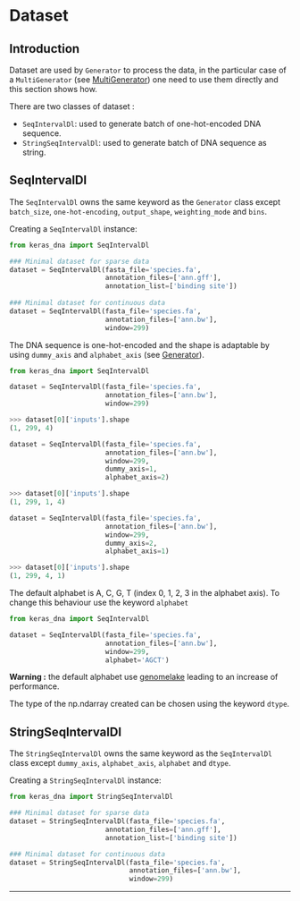 # Dataset

## Introduction

Dataset are used by `Generator` to process the data, in the particular case of a `MultiGenerator` (see [MultiGenerator](multigenerator.md)) one need to use them directly and this section shows how.

There are two classes of dataset : 

- `SeqIntervalDl`: used to generate batch of one-hot-encoded DNA sequence.
- `StringSeqIntervalDl`: used to generate batch of DNA sequence as string.

## SeqIntervalDl

The `SeqIntervalDl` owns the same keyword as the `Generator` class except `batch_size`, `one-hot-encoding`, `output_shape`, `weighting_mode` and `bins`.


Creating a `SeqIntervalDl` instance:
```python
from keras_dna import SeqIntervalDl

### Minimal dataset for sparse data
dataset = SeqIntervalDl(fasta_file='species.fa',
                        annotation_files=['ann.gff'],
                        annotation_list=['binding site'])
                        
### Minimal dataset for continuous data
dataset = SeqIntervalDl(fasta_file='species.fa',
                        annotation_files=['ann.bw'],
                        window=299)
```

The DNA sequence is one-hot-encoded and the shape is adaptable by using `dummy_axis` and `alphabet_axis` (see [Generator](generators.md)).

```python
from keras_dna import SeqIntervalDl

dataset = SeqIntervalDl(fasta_file='species.fa',
                        annotation_files=['ann.bw'],
                        window=299)

>>> dataset[0]['inputs'].shape
(1, 299, 4)

dataset = SeqIntervalDl(fasta_file='species.fa',
                        annotation_files=['ann.bw'],
                        window=299,
                        dummy_axis=1,
                        alphabet_axis=2)

>>> dataset[0]['inputs'].shape
(1, 299, 1, 4)

dataset = SeqIntervalDl(fasta_file='species.fa',
                        annotation_files=['ann.bw'],
                        window=299,
                        dummy_axis=2,
                        alphabet_axis=1)

>>> dataset[0]['inputs'].shape
(1, 299, 4, 1)
```

The default alphabet is A, C, G, T (index 0, 1, 2, 3 in the alphabet axis). To change this behaviour use the keyword `alphabet`

```python
from keras_dna import SeqIntervalDl

dataset = SeqIntervalDl(fasta_file='species.fa',
                        annotation_files=['ann.bw'],
                        window=299,
                        alphabet='AGCT')
```

**Warning :** the default alphabet use [genomelake](https://github.com/kundajelab/genomelake) leading to an increase of performance.

The type of the np.ndarray created can be chosen using the keyword `dtype`.


## StringSeqIntervalDl


The `StringSeqIntervalDl` owns the same keyword as the `SeqIntervalDl` class except `dummy_axis`, `alphabet_axis`, `alphabet` and `dtype`. 

Creating a `StringSeqIntervalDl` instance:
```python
from keras_dna import StringSeqIntervalDl

### Minimal dataset for sparse data
dataset = StringSeqIntervalDl(fasta_file='species.fa',
                        annotation_files=['ann.gff'],
                        annotation_list=['binding site'])

### Minimal dataset for continuous data
dataset = StringSeqIntervalDl(fasta_file='species.fa',
                              annotation_files=['ann.bw'],
                              window=299)
```

--------------------------------

